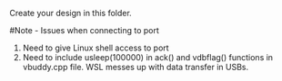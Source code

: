 Create your design in this folder.

#Note - Issues when connecting to port
1. Need to give Linux shell access  to port
2. Need to include usleep(100000) in ack() and vdbflag() functions in vbuddy.cpp file. WSL messes up with data transfer in USBs.